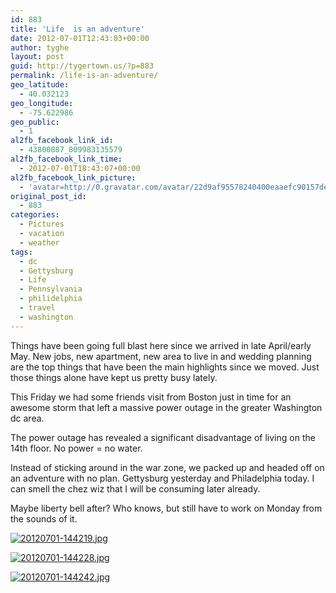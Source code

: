 ```yaml
---
id: 883
title: 'Life  is an adventure'
date: 2012-07-01T12:43:03+00:00
author: tyghe
layout: post
guid: http://tygertown.us/?p=883
permalink: /life-is-an-adventure/
geo_latitude:
  - 40.032123
geo_longitude:
  - -75.622986
geo_public:
  - 1
al2fb_facebook_link_id:
  - 43800887_809983135579
al2fb_facebook_link_time:
  - 2012-07-01T18:43:07+00:00
al2fb_facebook_link_picture:
  - 'avatar=http://0.gravatar.com/avatar/22d9af95578240400eaaefc90157ded9?s=96&amp;d=http%3A%2F%2F0.gravatar.com%2Favatar%2Fad516503a11cd5ca435acc9bb6523536%3Fs%3D96&amp;r=G'
original_post_id:
  - 883
categories:
  - Pictures
  - vacation
  - weather
tags:
  - dc
  - Gettysburg
  - Life
  - Pennsylvania
  - philidelphia
  - travel
  - washington
---
```

Things have been going full blast here since we arrived in late April/early May. New jobs, new apartment, new area to live in and wedding planning are the top things that have been the main highlights since we moved. Just those things alone have kept us pretty busy lately.

This Friday we had some friends visit from Boston just in time for an awesome storm that left a massive power outage in the greater Washington dc area.
  
The power outage has revealed a significant disadvantage of living on the 14th floor. No power = no water. 

Instead of sticking around in the war zone, we packed up and headed off on an adventure with no plan. Gettysburg yesterday and Philadelphia today. I can smell the chez wiz that I will be consuming later already.

Maybe liberty bell after? Who knows, but still have to work on Monday from the sounds of it.

[<img src="http://tygertown.us/wp-content/uploads/2012/07/20120701-144219.jpg" alt="20120701-144219.jpg" class="alignnone size-full" />](http://tygertown.us/wp-content/uploads/2012/07/20120701-144219.jpg)

[<img src="http://tygertown.us/wp-content/uploads/2012/07/20120701-144228.jpg" alt="20120701-144228.jpg" class="alignnone size-full" />](http://tygertown.us/wp-content/uploads/2012/07/20120701-144228.jpg)

[<img src="http://tygertown.us/wp-content/uploads/2012/07/20120701-144242.jpg" alt="20120701-144242.jpg" class="alignnone size-full" />](http://tygertown.us/wp-content/uploads/2012/07/20120701-144242.jpg)